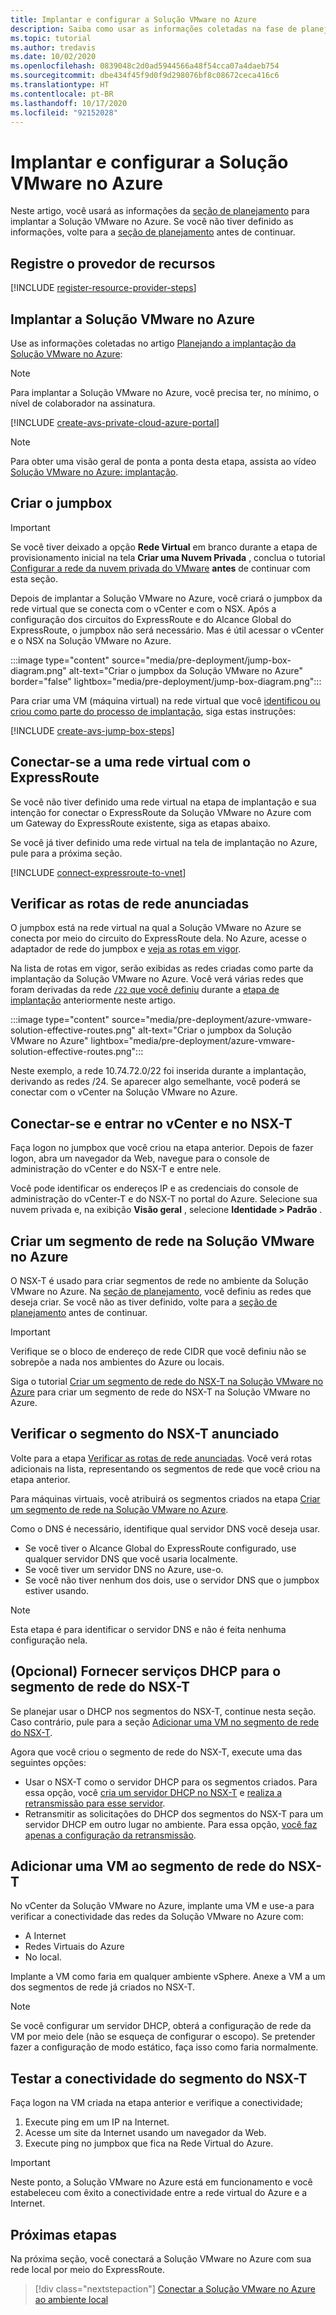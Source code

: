 ```yaml
---
title: Implantar e configurar a Solução VMware no Azure
description: Saiba como usar as informações coletadas na fase de planejamento para implantar a nuvem privada da Solução VMware no Azure.
ms.topic: tutorial
ms.author: tredavis
ms.date: 10/02/2020
ms.openlocfilehash: 0839048c2d0ad5944566a48f54cca07a4daeb754
ms.sourcegitcommit: dbe434f45f9d0f9d298076bf8c08672ceca416c6
ms.translationtype: HT
ms.contentlocale: pt-BR
ms.lasthandoff: 10/17/2020
ms.locfileid: "92152028"
---
```

# <a name="deploy-and-configure-azure-vmware-solution"></a>Implantar e configurar a Solução VMware no Azure

Neste artigo, você usará as informações da [seção de planejamento](production-ready-deployment-steps.md) para implantar a Solução VMware no Azure. Se você não tiver definido as informações, volte para a [seção de planejamento](production-ready-deployment-steps.md) antes de continuar.

## <a name="register-the-resource-provider"></a>Registre o provedor de recursos

[!INCLUDE [register-resource-provider-steps](includes/register-resource-provider-steps.md)]


## <a name="deploy-azure-vmware-solution"></a>Implantar a Solução VMware no Azure

Use as informações coletadas no artigo [Planejando a implantação da Solução VMware no Azure](production-ready-deployment-steps.md):

>[!NOTE]
>Para implantar a Solução VMware no Azure, você precisa ter, no mínimo, o nível de colaborador na assinatura.

[!INCLUDE [create-avs-private-cloud-azure-portal](includes/create-private-cloud-azure-portal-steps.md)]

>[!NOTE]
>Para obter uma visão geral de ponta a ponta desta etapa, assista ao vídeo [Solução VMware no Azure: implantação](https://www.youtube.com/embed/1JLB3L2WDWI). 

## <a name="create-the-jump-box"></a>Criar o jumpbox

>[!IMPORTANT]
>Se você tiver deixado a opção **Rede Virtual** em branco durante a etapa de provisionamento inicial na tela **Criar uma Nuvem Privada** , conclua o tutorial [Configurar a rede da nuvem privada do VMware](tutorial-configure-networking.md) **antes** de continuar com esta seção.  

Depois de implantar a Solução VMware no Azure, você criará o jumpbox da rede virtual que se conecta com o vCenter e com o NSX. Após a configuração dos circuitos do ExpressRoute e do Alcance Global do ExpressRoute, o jumpbox não será necessário.  Mas é útil acessar o vCenter e o NSX na Solução VMware no Azure.  

:::image type="content" source="media/pre-deployment/jump-box-diagram.png" alt-text="Criar o jumpbox da Solução VMware no Azure" border="false" lightbox="media/pre-deployment/jump-box-diagram.png":::

Para criar uma VM (máquina virtual) na rede virtual que você [identificou ou criou como parte do processo de implantação](production-ready-deployment-steps.md#azure-virtual-network-to-attach-azure-vmware-solution), siga estas instruções: 

[!INCLUDE [create-avs-jump-box-steps](includes/create-jump-box-steps.md)]

## <a name="connect-to-a-virtual-network-with-expressroute"></a>Conectar-se a uma rede virtual com o ExpressRoute

Se você não tiver definido uma rede virtual na etapa de implantação e sua intenção for conectar o ExpressRoute da Solução VMware no Azure com um Gateway do ExpressRoute existente, siga as etapas abaixo.

Se você já tiver definido uma rede virtual na tela de implantação no Azure, pule para a próxima seção.

[!INCLUDE [connect-expressroute-to-vnet](includes/connect-expressroute-vnet.md)]

## <a name="verify-network-routes-advertised"></a>Verificar as rotas de rede anunciadas

O jumpbox está na rede virtual na qual a Solução VMware no Azure se conecta por meio do circuito do ExpressRoute dela.  No Azure, acesse o adaptador de rede do jumpbox e [veja as rotas em vigor](../virtual-network/manage-route-table.md#view-effective-routes).

Na lista de rotas em vigor, serão exibidas as redes criadas como parte da implantação da Solução VMware no Azure. Você verá várias redes que foram derivadas da rede [`/22` que você definiu](production-ready-deployment-steps.md#ip-address-segment) durante a [etapa de implantação](#deploy-azure-vmware-solution) anteriormente neste artigo.

:::image type="content" source="media/pre-deployment/azure-vmware-solution-effective-routes.png" alt-text="Criar o jumpbox da Solução VMware no Azure" lightbox="media/pre-deployment/azure-vmware-solution-effective-routes.png":::

Neste exemplo, a rede 10.74.72.0/22 foi inserida durante a implantação, derivando as redes /24.  Se aparecer algo semelhante, você poderá se conectar com o vCenter na Solução VMware no Azure.

## <a name="connect-and-sign-in-to-vcenter-and-nsx-t"></a>Conectar-se e entrar no vCenter e no NSX-T

Faça logon no jumpbox que você criou na etapa anterior. Depois de fazer logon, abra um navegador da Web, navegue para o console de administração do vCenter e do NSX-T e entre nele.  

Você pode identificar os endereços IP e as credenciais do console de administração do vCenter-T e do NSX-T no portal do Azure.  Selecione sua nuvem privada e, na exibição **Visão geral** , selecione **Identidade > Padrão** . 

## <a name="create-a-network-segment-on-azure-vmware-solution"></a>Criar um segmento de rede na Solução VMware no Azure

O NSX-T é usado para criar segmentos de rede no ambiente da Solução VMware no Azure.  Na [seção de planejamento](production-ready-deployment-steps.md), você definiu as redes que deseja criar.  Se você não as tiver definido, volte para a [seção de planejamento](production-ready-deployment-steps.md) antes de continuar.

>[!IMPORTANT]
>Verifique se o bloco de endereço de rede CIDR que você definiu não se sobrepõe a nada nos ambientes do Azure ou locais.  

Siga o tutorial [Criar um segmento de rede do NSX-T na Solução VMware no Azure](tutorial-nsx-t-network-segment.md) para criar um segmento de rede do NSX-T na Solução VMware no Azure.

## <a name="verify-advertised-nsx-t-segment"></a>Verificar o segmento do NSX-T anunciado

Volte para a etapa [Verificar as rotas de rede anunciadas](#verify-network-routes-advertised). Você verá rotas adicionais na lista, representando os segmentos de rede que você criou na etapa anterior.  

Para máquinas virtuais, você atribuirá os segmentos criados na etapa [Criar um segmento de rede na Solução VMware no Azure](#create-a-network-segment-on-azure-vmware-solution).  

Como o DNS é necessário, identifique qual servidor DNS você deseja usar.  

- Se você tiver o Alcance Global do ExpressRoute configurado, use qualquer servidor DNS que você usaria localmente.  
- Se você tiver um servidor DNS no Azure, use-o.  
- Se você não tiver nenhum dos dois, use o servidor DNS que o jumpbox estiver usando.

>[!NOTE]
>Esta etapa é para identificar o servidor DNS e não é feita nenhuma configuração nela.

## <a name="optional-provide-dhcp-services-to-nsx-t-network-segment"></a>(Opcional) Fornecer serviços DHCP para o segmento de rede do NSX-T

Se planejar usar o DHCP nos segmentos do NSX-T, continue nesta seção. Caso contrário, pule para a seção [Adicionar uma VM no segmento de rede do NSX-T](#add-a-vm-on-the-nsx-t-network-segment).  

Agora que você criou o segmento de rede do NSX-T, execute uma das seguintes opções:

* Usar o NSX-T como o servidor DHCP para os segmentos criados. Para essa opção, você [cria um servidor DHCP no NSX-T](manage-dhcp.md#create-dhcp-server) e [realiza a retransmissão para esse servidor](manage-dhcp.md#create-dhcp-relay-service).
* Retransmitir as solicitações do DHCP dos segmentos do NSX-T para um servidor DHCP em outro lugar no ambiente. Para essa opção, [você faz apenas a configuração da retransmissão](manage-dhcp.md#create-dhcp-relay-service).


## <a name="add-a-vm-on-the-nsx-t-network-segment"></a>Adicionar uma VM ao segmento de rede do NSX-T

No vCenter da Solução VMware no Azure, implante uma VM e use-a para verificar a conectividade das redes da Solução VMware no Azure com:

- A Internet
- Redes Virtuais do Azure
- No local.  

Implante a VM como faria em qualquer ambiente vSphere.  Anexe a VM a um dos segmentos de rede já criados no NSX-T.  

>[!NOTE]
>Se você configurar um servidor DHCP, obterá a configuração de rede da VM por meio dele (não se esqueça de configurar o escopo).  Se pretender fazer a configuração de modo estático, faça isso como faria normalmente.

## <a name="test-the-nsx-t-segment-connectivity"></a>Testar a conectividade do segmento do NSX-T

Faça logon na VM criada na etapa anterior e verifique a conectividade;

1. Execute ping em um IP na Internet.
2. Acesse um site da Internet usando um navegador da Web.
3. Execute ping no jumpbox que fica na Rede Virtual do Azure.

>[!IMPORTANT]
>Neste ponto, a Solução VMware no Azure está em funcionamento e você estabeleceu com êxito a conectividade entre a rede virtual do Azure e a Internet.

## <a name="next-steps"></a>Próximas etapas

Na próxima seção, você conectará a Solução VMware no Azure com sua rede local por meio do ExpressRoute.
> [!div class="nextstepaction"]
> [Conectar a Solução VMware no Azure ao ambiente local](azure-vmware-solution-on-premises.md)
